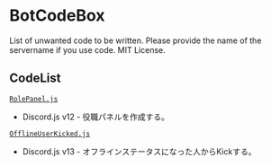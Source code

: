 # BotCodeBox
List of unwanted code to be written. Please provide the name of the servername if you use code. MIT License.

## CodeList
[`RolePanel.js`](https://github.com/KinokoServer/BotCodeBox/blob/main/rolepanel.js)
+ Discord.js v12 - 役職パネルを作成する。

[`OfflineUserKicked.js`](https://github.com/KinokoServer/BotCodeBox/blob/main/offlineuserkick.js)
+ Discord.js v13 - オフラインステータスになった人からKickする。
